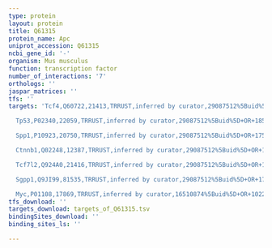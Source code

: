 ```yaml
---
type: protein
layout: protein
title: Q61315
protein_name: Apc
uniprot_accession: Q61315
ncbi_gene_id: '-'
organism: Mus musculus
function: transcription factor
number_of_interactions: '7'
orthologs: ''
jaspar_matrices: ''
tfs: ''
targets: 'Tcf4,Q60722,21413,TRRUST,inferred by curator,29087512%5Buid%5D+OR+10489374%5Buid%5D,Yes

  Tp53,P02340,22059,TRRUST,inferred by curator,29087512%5Buid%5D+OR+18533991%5Buid%5D,Yes

  Spp1,P10923,20750,TRRUST,inferred by curator,29087512%5Buid%5D+OR+17565744%5Buid%5D,Yes

  Ctnnb1,Q02248,12387,TRRUST,inferred by curator,29087512%5Buid%5D+OR+15327768%5Buid%5D,Yes

  Tcf7l2,Q924A0,21416,TRRUST,inferred by curator,29087512%5Buid%5D+OR+10489374%5Buid%5D,Yes

  Sgpp1,Q9JI99,81535,TRRUST,inferred by curator,29087512%5Buid%5D+OR+17565744%5Buid%5D,Yes

  Myc,P01108,17869,TRRUST,inferred by curator,16510874%5Buid%5D+OR+10229202%5Buid%5D+OR+29087512%5Buid%5D,Yes'
tfs_download: ''
targets_download: targets_of_Q61315.tsv
bindingSites_download: ''
binding_sites_ls: ''

---
```

